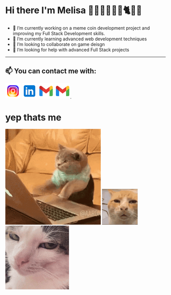 Hi there I'm Melisa 💁‍♀👩‍💻🛵🤸🐈🌸👋
======

- 🔭 I’m currently working on a meme coin development project and improving my Full Stack Development skills.                                                              
- 🌱 I’m currently learning advanced web development techniques
- 👯 I’m looking to collaborate on game deisgn 
- 🤔 I’m looking for help with advanced Full Stack projects
----------
 📫 You can contact me with:
----------
  [![Instagram](icons8-instagram-48.png)](https://www.instagram.com/melimlissaa)
  [![LinkedIn](icons8-linkedin-logo-48.png)](https://www.linkedin.com/in/melisa-k%C4%B1l%C4%B1%C3%A7-16a356228/)
  [![Gmail](icons8-gmail-48.png)](mailto:klc.melimlissaa@gmail.com)
  [![Portfolio](icons8-gmail-48.png)](https://magic-portfolio-ten.vercel.app).
  
yep thats me
======
![Noon](cat-computer.gif)    ![Night](cat-annoyed.gif)  ![Night](crunchy-cat-monkeycatluna.gif)

